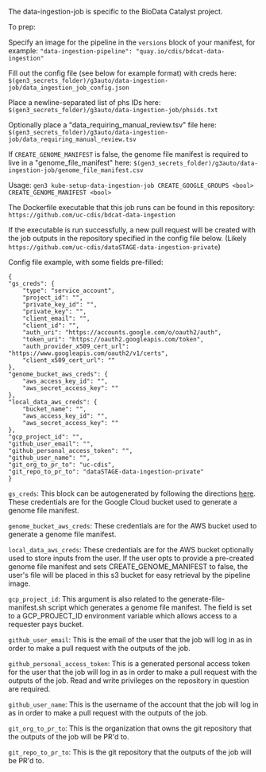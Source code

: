 The data-ingestion-job is specific to the BioData Catalyst project.

To prep:

Specify an image for the pipeline in the `versions` block of your manifest, for example:
`"data-ingestion-pipeline": "quay.io/cdis/bdcat-data-ingestion"`

Fill out the config file (see below for example format) with creds here: `$(gen3_secrets_folder)/g3auto/data-ingestion-job/data_ingestion_job_config.json`

Place a newline-separated list of phs IDs here: `$(gen3_secrets_folder)/g3auto/data-ingestion-job/phsids.txt`

Optionally place a "data\_requiring\_manual\_review.tsv" file here: `$(gen3_secrets_folder)/g3auto/data-ingestion-job/data_requiring_manual_review.tsv`

If `CREATE_GENOME_MANIFEST` is false, the genome file manifest is required to live in a "genome\_file\_manifest" here: `$(gen3_secrets_folder)/g3auto/data-ingestion-job/genome_file_manifest.csv`

Usage:
`gen3 kube-setup-data-ingestion-job CREATE_GOOGLE_GROUPS <bool> CREATE_GENOME_MANIFEST <bool>`

The Dockerfile executable that this job runs can be found in this repository: `https://github.com/uc-cdis/bdcat-data-ingestion`

If the executable is run successfully, a new pull request will be created with the job outputs in the repository specified in the config file below. (Likely `https://github.com/uc-cdis/dataSTAGE-data-ingestion-private`)

Config file example, with some fields pre-filled:

    {
    "gs_creds": {
        "type": "service_account",
        "project_id": "",
        "private_key_id": "",
        "private_key": "",
        "client_email": "",
        "client_id": "",
        "auth_uri": "https://accounts.google.com/o/oauth2/auth",
        "token_uri": "https://oauth2.googleapis.com/token",
        "auth_provider_x509_cert_url": "https://www.googleapis.com/oauth2/v1/certs",
        "client_x509_cert_url": ""
    },
    "genome_bucket_aws_creds": {
        "aws_access_key_id": "",
        "aws_secret_access_key": ""
    },
    "local_data_aws_creds": {
        "bucket_name": "",
        "aws_access_key_id": "",
        "aws_secret_access_key": ""
    },
    "gcp_project_id": "",
    "github_user_email": "",
    "github_personal_access_token": "",
    "github_user_name": "",
    "git_org_to_pr_to": "uc-cdis",
    "git_repo_to_pr_to": "dataSTAGE-data-ingestion-private"
    }

`gs_creds`: This block can be autogenerated by following the directions [here](https://cloud.google.com/iam/docs/creating-managing-service-account-keys). These credentials are for the Google Cloud bucket used to generate a genome file manifest. 

`genome_bucket_aws_creds`: These credentials are for the AWS bucket used to generate a genome file manifest. 

`local_data_aws_creds`: These credentials are for the AWS bucket optionally used to store inputs from the user. If the user opts to provide a pre-created genome file manifest and sets CREATE\_GENOME\_MANIFEST to false, the user's file will be placed in this s3 bucket for easy retrieval by the pipeline image.

`gcp_project_id`: This argument is also related to the generate-file-manifest.sh script which generates a genome file manifest. The field is set to a GCP_PROJECT_ID environment variable which allows access to a requester pays bucket.

`github_user_email`: This is the email of the user that the job will log in as in order to make a pull request with the outputs of the job.

`github_personal_access_token`: This is a generated personal access token for the user that the job will log in as in order to make a pull request with the outputs of the job. Read and write privileges on the repository in question are required.

`github_user_name`: This is the username of the account that the job will log in as in order to make a pull request with the outputs of the job.

`git_org_to_pr_to`: This is the organization that owns the git repository that the outputs of the job will be PR'd to.

`git_repo_to_pr_to`: This is the git repository that the outputs of the job will be PR'd to.

